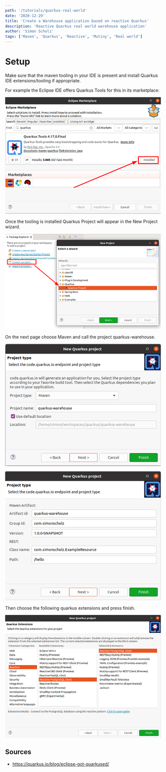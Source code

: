 ```yaml
---
path: '/tutorials/quarkus-real-world'
date: '2020-12-29'
title: 'Create a Warehouse application based on reactive Quarkus'
description: 'Reactive Quarkus real world warehouse application'
author: 'Simon Scholz'
tags: ['Maven', 'Quarkus', 'Reactive', 'Mutiny', 'Real world']
---
```


# Setup

Make sure that the maven tooling in your IDE is present and install Quarkus IDE extensions/tooling if appropriate.

For example the Eclipse IDE offers Quarkus Tools for this in its marketplace:

![Eclipse marketplace quarkus tooling](./install-quarkus-tooling.png)

Once the tooling is installed Quarkus Project will appear in the New Project wizard.

![New Project Wizard > Quarkus](./quarkus-project-wizard.png)

On the next page choose Maven and call the project quarkus-warehouse.

![New Project Wizard > Maven + Name](./maven-project-wizard.png)

![New Project Wizard > Maven Artifact + rest resource](./maven-artifact-wizard.png)

Then choose the following quarkus extensions and press finish.

![New Project Wizard > Quarkus extensions](./quarkus-extensions-wizard.png)

## Sources

- https://quarkus.io/blog/eclipse-got-quarkused/
